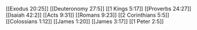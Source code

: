 [[Exodus 20:25]]
[[Deuteronomy 27:5]]
[[1 Kings 5:17]]
[[Proverbs 24:27]]
[[Isaiah 42:2]]
[[Acts 9:31]]
[[Romans 9:23]]
[[2 Corinthians 5:5]]
[[Colossians 1:12]]
[[James 1:20]]
[[James 3:17]]
[[1 Peter 2:5]]
